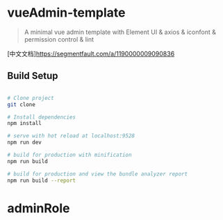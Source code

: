 # vueAdmin-template

> A minimal vue admin template with Element UI & axios & iconfont & permission control & lint


[中文文档]https://segmentfault.com/a/1190000009090836


## Build Setup

``` bash

# Clone project
git clone 

# Install dependencies
npm install

# serve with hot reload at localhost:9528
npm run dev

# build for production with minification
npm run build

# build for production and view the bundle analyzer report
npm run build --report
```

# adminRole
